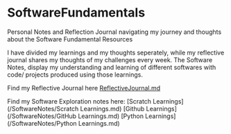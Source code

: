 # SoftwareFundamentals
Personal Notes and Reflection Journal navigating my journey and thoughts about the Software Fundamental Resources

I have divided my learnings and my thoughts seperately, while my reflective journal shares my thoughts of my challenges every week.
The Software Notes, display my understanding and learning of different softwares with code/ projects produced using those learnings.

Find my Reflective Journal here [ReflectiveJournal.md](ReflectiveJournal.md)

Find my Software Exploration notes here:
[Scratch Learnings](/SoftwareNotes/Scratch Learnings.md)
[Github Learnings](/SoftwareNotes/GitHub Learnings.md)
[Python Learnings](/SoftwareNotes/Python Learnings.md)

